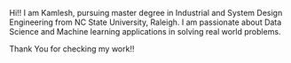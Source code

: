 Hi!! I am Kamlesh, pursuing master degree in Industrial and System Design Engineering from NC State University, Raleigh. I am passionate about Data Science and Machine learning applications in solving real world problems.

Thank You for checking my work!!
